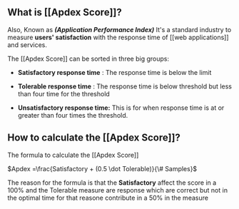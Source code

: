 ## What is [[Apdex Score]]?

Also, Known as ***(Application Performance Index)*** It's a standard industry to measure **users' satisfaction** with the response time of [[web applications]] and services.

The [[Apdex Score]] can be sorted in three big groups: 

* **Satisfactory response time** : The response time is below the limit

* **Tolerable response time** : The response time is below threshold but less than four time for the threshold 

* **Unsatisfactory response time:** This is for when response time is at or greater than four times the threshold.

## How to calculate the [[Apdex Score]]?

The formula to calculate the [[Apdex Score]] 

$Apdex =\frac{Satisfactory + (0.5 \dot Tolerable)}{\# Samples}$

The reason for the formula is that the **Satisfactory** affect the score in a 100% and the Tolerable measure are response which are correct but not in the optimal time for that reasone contribute in a 50% in the measure





